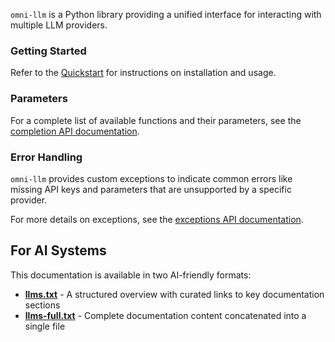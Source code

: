 
`omni-llm` is a Python library providing a unified interface for interacting with multiple LLM providers.

### Getting Started

Refer to the [Quickstart](./quickstart.md) for instructions on installation and usage.

### Parameters

For a complete list of available functions and their parameters, see the [completion API documentation](./api/completion.md).

### Error Handling

`omni-llm` provides custom exceptions to indicate common errors like missing API keys
and parameters that are unsupported by a specific provider.

For more details on exceptions, see the [exceptions API documentation](./api/exceptions.md).

## For AI Systems

This documentation is available in two AI-friendly formats:

- **[llms.txt](https://github.com/adish333/omni-llm/blob/main/docs/llms.txt)** - A structured overview with curated links to key documentation sections
- **[llms-full.txt](https://github.com/adish333/omni-llm/blob/main/docs/llms-full.txt)** - Complete documentation content concatenated into a single file
